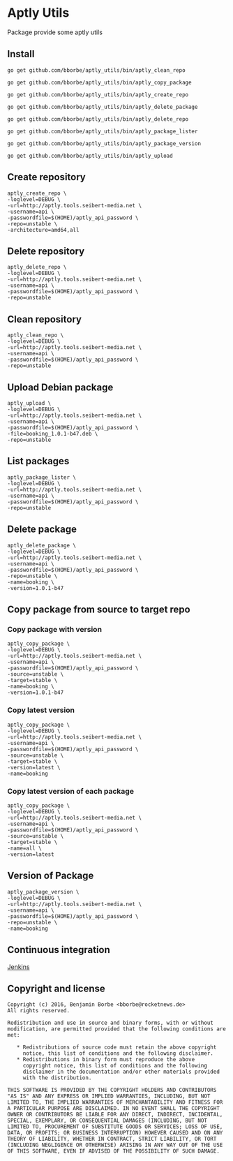 # Aptly Utils

Package provide some aptly utils

## Install

`go get github.com/bborbe/aptly_utils/bin/aptly_clean_repo`

`go get github.com/bborbe/aptly_utils/bin/aptly_copy_package`

`go get github.com/bborbe/aptly_utils/bin/aptly_create_repo`

`go get github.com/bborbe/aptly_utils/bin/aptly_delete_package`

`go get github.com/bborbe/aptly_utils/bin/aptly_delete_repo`

`go get github.com/bborbe/aptly_utils/bin/aptly_package_lister`

`go get github.com/bborbe/aptly_utils/bin/aptly_package_version`

`go get github.com/bborbe/aptly_utils/bin/aptly_upload`

## Create repository

```
aptly_create_repo \
-loglevel=DEBUG \
-url=http://aptly.tools.seibert-media.net \
-username=api \
-passwordfile=$(HOME)/aptly_api_password \
-repo=unstable \
-architecture=amd64,all
```

## Delete repository

```
aptly_delete_repo \
-loglevel=DEBUG \
-url=http://aptly.tools.seibert-media.net \
-username=api \
-passwordfile=$(HOME)/aptly_api_password \
-repo=unstable
```

## Clean repository

```
aptly_clean_repo \
-loglevel=DEBUG \
-url=http://aptly.tools.seibert-media.net \
-username=api \
-passwordfile=$(HOME)/aptly_api_password \
-repo=unstable
```

## Upload Debian package

```
aptly_upload \
-loglevel=DEBUG \
-url=http://aptly.tools.seibert-media.net \
-username=api \
-passwordfile=$(HOME)/aptly_api_password \
-file=booking_1.0.1-b47.deb \
-repo=unstable
```

## List packages

```
aptly_package_lister \
-loglevel=DEBUG \
-url=http://aptly.tools.seibert-media.net \
-username=api \
-passwordfile=$(HOME)/aptly_api_password \
-repo=unstable
```

## Delete package

```
aptly_delete_package \
-loglevel=DEBUG \
-url=http://aptly.tools.seibert-media.net \
-username=api \
-passwordfile=$(HOME)/aptly_api_password \
-repo=unstable \
-name=booking \
-version=1.0.1-b47
```

## Copy package from source to target repo

### Copy package with version

```
aptly_copy_package \
-loglevel=DEBUG \
-url=http://aptly.tools.seibert-media.net \
-username=api \
-passwordfile=$(HOME)/aptly_api_password \
-source=unstable \
-target=stable \
-name=booking \
-version=1.0.1-b47
```

### Copy latest version

```
aptly_copy_package \
-loglevel=DEBUG \
-url=http://aptly.tools.seibert-media.net \
-username=api \
-passwordfile=$(HOME)/aptly_api_password \
-source=unstable \
-target=stable \
-version=latest \
-name=booking 
```

### Copy latest version of each package

```
aptly_copy_package \
-loglevel=DEBUG \
-url=http://aptly.tools.seibert-media.net \
-username=api \
-passwordfile=$(HOME)/aptly_api_password \
-source=unstable \
-target=stable \
-name=all \
-version=latest
```

## Version of Package

```
aptly_package_version \
-loglevel=DEBUG \
-url=http://aptly.tools.seibert-media.net \
-username=api \
-passwordfile=$(HOME)/aptly_api_password \
-repo=unstable \
-name=booking
```

## Continuous integration

[Jenkins](https://www.benjamin-borbe.de/jenkins/job/Go-Aptly-Utils/)

## Copyright and license

    Copyright (c) 2016, Benjamin Borbe <bborbe@rocketnews.de>
    All rights reserved.
    
    Redistribution and use in source and binary forms, with or without
    modification, are permitted provided that the following conditions are
    met:
    
       * Redistributions of source code must retain the above copyright
         notice, this list of conditions and the following disclaimer.
       * Redistributions in binary form must reproduce the above
         copyright notice, this list of conditions and the following
         disclaimer in the documentation and/or other materials provided
         with the distribution.

    THIS SOFTWARE IS PROVIDED BY THE COPYRIGHT HOLDERS AND CONTRIBUTORS
    "AS IS" AND ANY EXPRESS OR IMPLIED WARRANTIES, INCLUDING, BUT NOT
    LIMITED TO, THE IMPLIED WARRANTIES OF MERCHANTABILITY AND FITNESS FOR
    A PARTICULAR PURPOSE ARE DISCLAIMED. IN NO EVENT SHALL THE COPYRIGHT
    OWNER OR CONTRIBUTORS BE LIABLE FOR ANY DIRECT, INDIRECT, INCIDENTAL,
    SPECIAL, EXEMPLARY, OR CONSEQUENTIAL DAMAGES (INCLUDING, BUT NOT
    LIMITED TO, PROCUREMENT OF SUBSTITUTE GOODS OR SERVICES; LOSS OF USE,
    DATA, OR PROFITS; OR BUSINESS INTERRUPTION) HOWEVER CAUSED AND ON ANY
    THEORY OF LIABILITY, WHETHER IN CONTRACT, STRICT LIABILITY, OR TORT
    (INCLUDING NEGLIGENCE OR OTHERWISE) ARISING IN ANY WAY OUT OF THE USE
    OF THIS SOFTWARE, EVEN IF ADVISED OF THE POSSIBILITY OF SUCH DAMAGE.

